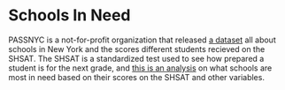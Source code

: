 # Schools In Need

PASSNYC is a not-for-profit organization that released [a dataset](https://www.kaggle.com/passnyc/data-science-for-good#2016%20School%20Explorer.csv) all about schools in New York and the scores different students recieved on the SHSAT. The SHSAT is a standardized test used to see how prepared a student is for the next grade, and [this is an analysis](https://nbviewer.jupyter.org/github/mwmcnall/Honors-College-Project/blob/master/Honors%20College%20Data%20stuff.slides.html) on what schools are most in need based on their scores on the SHSAT and other variables.
